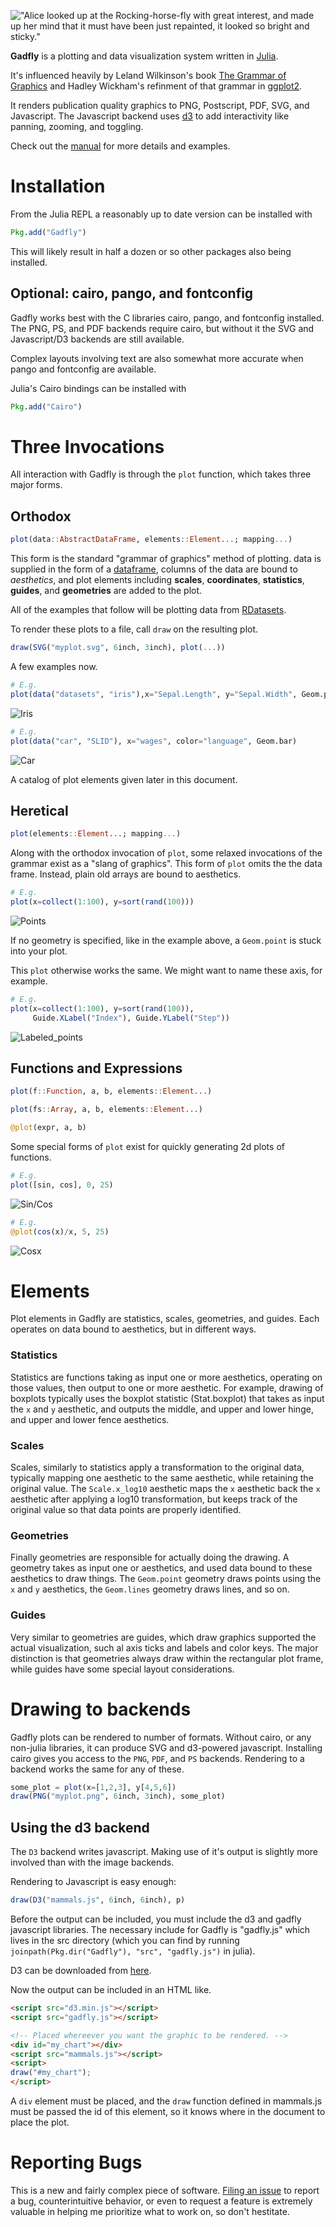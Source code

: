!["Alice looked up at the Rocking-horse-fly with great interest, and made up her
mind that it must have been just repainted, it looked so bright and sticky."](http://dcjones.github.com/Gadfly.jl/rockinghorsefly.png)

**Gadfly** is a plotting and data visualization system written in
[Julia](http://julialang.org/).

It's influenced heavily by Leland Wilkinson's book
[The Grammar of Graphics](http://www.cs.uic.edu/~wilkinson/TheGrammarOfGraphics/GOG.html)
and Hadley Wickham's refinment of that grammar in
[ggplot2](http://ggplot2.org/).

It renders publication quality graphics to PNG, Postscript, PDF, SVG, and
Javascript. The Javascript backend uses [d3](http://d3js.org/) to add
interactivity like panning, zooming, and toggling.

Check out the [manual](http://dcjones.github.io/Gadfly.jl) for more details and
examples.

# Installation

From the Julia REPL a reasonably up to date version can be installed with

```julia
Pkg.add("Gadfly")
```

This will likely result in half a dozen or so other packages also being
installed.

## Optional: cairo, pango, and fontconfig

Gadfly works best with the C libraries cairo, pango, and fontconfig installed.
The PNG, PS, and PDF backends require cairo, but without it the SVG and
Javascript/D3 backends are still available.

Complex layouts involving text are also somewhat more accurate when pango and
fontconfig are available.

Julia's Cairo bindings can be installed with

```julia
Pkg.add("Cairo")
```

# Three Invocations

All interaction with Gadfly is through the `plot` function, which takes three
major forms.


## Orthodox

```julia
plot(data::AbstractDataFrame, elements::Element...; mapping...)
```

This form is the standard "grammar of graphics" method of plotting. data is
supplied in the form of a
[dataframe](https://github.com/juliastats/dataframes.jl), columns of the data
are bound to *aesthetics*, and plot elements including **scales**,
**coordinates**, **statistics**, **guides**, and **geometries** are added to the
plot.

All of the examples that follow will be plotting data from
[RDatasets](https://github.com/johnmyleswhite/RDatasets.jl).

To render these plots to a file, call `draw` on the resulting plot.

```julia
draw(SVG("myplot.svg", 6inch, 3inch), plot(...))
```

A few examples now.


```julia
# E.g.
plot(data("datasets", "iris"),x="Sepal.Length", y="Sepal.Width", Geom.point)
```

![Iris](http://homes.cs.washington.edu/~dcjones/gadfly/iris.svg)

```julia
# E.g.
plot(data("car", "SLID"), x="wages", color="language", Geom.bar)
```

![Car](http://homes.cs.washington.edu/~dcjones/gadfly/car.svg)

A catalog of plot elements given later in this document.


## Heretical

```julia
plot(elements::Element...; mapping...)
```

Along with the orthodox invocation of `plot`, some relaxed invocations of the
grammar exist as a "slang of graphics". This form of `plot` omits the the data
frame. Instead, plain old arrays are bound to aesthetics.

```julia
# E.g.
plot(x=collect(1:100), y=sort(rand(100)))
```

![Points](http://homes.cs.washington.edu/~dcjones/gadfly/points.svg)

If no geometry is specified, like in the example above, a `Geom.point` is stuck
into your plot.

This `plot` otherwise works the same. We might want to name these axis, for
example.

```julia
# E.g.
plot(x=collect(1:100), y=sort(rand(100)),
     Guide.XLabel("Index"), Guide.YLabel("Step"))
```

![Labeled_points](http://homes.cs.washington.edu/~dcjones/gadfly/labeled_points.svg)


## Functions and Expressions

```julia
plot(f::Function, a, b, elements::Element...)

plot(fs::Array, a, b, elements::Element...)

@plot(expr, a, b)
```

Some special forms of `plot` exist for quickly generating 2d plots of functions.

```julia
# E.g.
plot([sin, cos], 0, 25)
```

![Sin/Cos](http://homes.cs.washington.edu/~dcjones/gadfly/sin_cos.svg)

```julia
# E.g.
@plot(cos(x)/x, 5, 25)
```

![Cosx](http://homes.cs.washington.edu/~dcjones/gadfly/cosx.svg)

# Elements

Plot elements in Gadfly are statistics, scales, geometries, and guides. Each
operates on data bound to aesthetics, but in different ways.

### Statistics

Statistics are functions taking as input one or more aesthetics, operating on
those values, then output to one or more aesthetic. For example, drawing of
boxplots typically uses the boxplot statistic (Stat.boxplot) that takes as input
the `x` and `y` aesthetic, and outputs the middle, and upper and lower hinge,
and upper and lower fence aesthetics.

### Scales

Scales, similarly to statistics apply a transformation to the original data,
typically mapping one aesthetic to the same aesthetic, while retaining the
original value. The `Scale.x_log10` aesthetic maps the `x` aesthetic back the
`x` aesthetic after applying a log10 transformation, but keeps track of the
original value so that data points are properly identified.

### Geometries

Finally geometries are responsible for actually doing the drawing. A geometry
takes as input one or aesthetics, and used data bound to these aesthetics to
draw things. The `Geom.point` geometry draws points using the `x` and `y`
aesthetics, the `Geom.lines` geometry draws lines, and so on.

### Guides

Very similar to geometries are guides, which draw graphics supported the actual
visualization, such al axis ticks and labels and color keys. The major
distinction is that geometries always draw within the rectangular plot frame,
while guides have some special layout considerations.

# Drawing to backends

Gadfly plots can be rendered to number of formats. Without cairo, or any
non-julia libraries, it can produce SVG and d3-powered javascript. Installing
cairo gives you access to the `PNG`, `PDF`, and `PS` backends. Rendering to a
backend works the same for any of these.

```julia
some_plot = plot(x=[1,2,3], y[4,5,6])
draw(PNG("myplot.png", 6inch, 3inch), some_plot)
```

## Using the d3 backend

The `D3` backend writes javascript. Making use of it's output is slightly more
involved than with the image backends.

Rendering to Javascript is easy enough:

```julia
draw(D3("mammals.js", 6inch, 6inch), p)
```

Before the output can be included, you must include the d3 and gadfly javascript
libraries. The necessary include for Gadfly is "gadfly.js" which lives in the
src directory (which you can find by running `joinpath(Pkg.dir("Gadfly"), "src",
"gadfly.js")` in julia).

D3 can be downloaded from [here](http://d3js.org/d3.v3.zip).

Now the output can be included in an HTML like.

```html
<script src="d3.min.js"></script>
<script src="gadfly.js"></script>

<!-- Placed whereever you want the graphic to be rendered. -->
<div id="my_chart"></div>
<script src="mammals.js"></script>
<script>
draw("#my_chart");
</script>
```

A `div` element must be placed, and the `draw` function defined in mammals.js
must be passed the id of this element, so it knows where in the document to
place the plot.

# Reporting Bugs

This is a new and fairly complex piece of software. [Filing an
issue](https://github.com/dcjones/Gadfly.jl/issues/new) to report a bug,
counterintuitive behavior, or even to request a feature is extremely valuable in
helping me prioritize what to work on, so don't hestitate.



